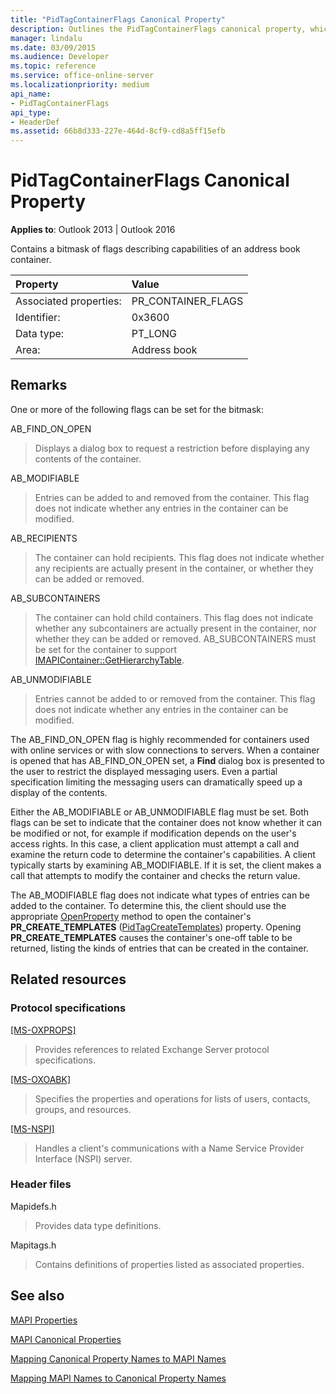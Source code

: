 ```yaml
---
title: "PidTagContainerFlags Canonical Property"
description: Outlines the PidTagContainerFlags canonical property, which contains a bitmask of flags describing capabilities of an address book container.
manager: lindalu
ms.date: 03/09/2015
ms.audience: Developer
ms.topic: reference
ms.service: office-online-server
ms.localizationpriority: medium
api_name:
- PidTagContainerFlags
api_type:
- HeaderDef
ms.assetid: 66b8d333-227e-464d-8cf9-cd8a5ff15efb
---
```


# PidTagContainerFlags Canonical Property

  
  
**Applies to**: Outlook 2013 | Outlook 2016 
  
Contains a bitmask of flags describing capabilities of an address book container. 
  
|Property|Value|
|:-----|:-----|
|Associated properties:  <br/> |PR_CONTAINER_FLAGS  <br/> |
|Identifier:  <br/> |0x3600  <br/> |
|Data type:  <br/> |PT_LONG  <br/> |
|Area:  <br/> |Address book  <br/> |
   
## Remarks

One or more of the following flags can be set for the bitmask:
  
AB_FIND_ON_OPEN 
  
> Displays a dialog box to request a restriction before displaying any contents of the container. 
    
AB_MODIFIABLE 
  
> Entries can be added to and removed from the container. This flag does not indicate whether any entries in the container can be modified.
    
AB_RECIPIENTS 
  
> The container can hold recipients. This flag does not indicate whether any recipients are actually present in the container, or whether they can be added or removed. 
    
AB_SUBCONTAINERS 
  
> The container can hold child containers. This flag does not indicate whether any subcontainers are actually present in the container, nor whether they can be added or removed. AB_SUBCONTAINERS must be set for the container to support [IMAPIContainer::GetHierarchyTable](imapicontainer-gethierarchytable.md). 
    
AB_UNMODIFIABLE 
  
> Entries cannot be added to or removed from the container. This flag does not indicate whether any entries in the container can be modified. 
    
The AB_FIND_ON_OPEN flag is highly recommended for containers used with online services or with slow connections to servers. When a container is opened that has AB_FIND_ON_OPEN set, a **Find** dialog box is presented to the user to restrict the displayed messaging users. Even a partial specification limiting the messaging users can dramatically speed up a display of the contents. 
  
Either the AB_MODIFIABLE or AB_UNMODIFIABLE flag must be set. Both flags can be set to indicate that the container does not know whether it can be modified or not, for example if modification depends on the user's access rights. In this case, a client application must attempt a call and examine the return code to determine the container's capabilities. A client typically starts by examining AB_MODIFIABLE. If it is set, the client makes a call that attempts to modify the container and checks the return value. 
  
The AB_MODIFIABLE flag does not indicate what types of entries can be added to the container. To determine this, the client should use the appropriate [OpenProperty](imapiprop-openproperty.md) method to open the container's **PR_CREATE_TEMPLATES** ([PidTagCreateTemplates](pidtagcreatetemplates-canonical-property.md)) property. Opening **PR_CREATE_TEMPLATES** causes the container's one-off table to be returned, listing the kinds of entries that can be created in the container. 
  
## Related resources

### Protocol specifications

[[MS-OXPROPS]](https://msdn.microsoft.com/library/f6ab1613-aefe-447d-a49c-18217230b148%28Office.15%29.aspx)
  
> Provides references to related Exchange Server protocol specifications.
    
[[MS-OXOABK]](https://msdn.microsoft.com/library/f4cf9b4c-9232-4506-9e71-2270de217614%28Office.15%29.aspx)
  
> Specifies the properties and operations for lists of users, contacts, groups, and resources.
    
[[MS-NSPI]](https://msdn.microsoft.com/library/6dd0a3ea-b4d4-4a73-a857-add03a89a543%28Office.15%29.aspx)
  
> Handles a client's communications with a Name Service Provider Interface (NSPI) server.
    
### Header files

Mapidefs.h
  
> Provides data type definitions.
    
Mapitags.h
  
> Contains definitions of properties listed as associated properties.
    
## See also



[MAPI Properties](mapi-properties.md)
  
[MAPI Canonical Properties](mapi-canonical-properties.md)
  
[Mapping Canonical Property Names to MAPI Names](mapping-canonical-property-names-to-mapi-names.md)
  
[Mapping MAPI Names to Canonical Property Names](mapping-mapi-names-to-canonical-property-names.md)

